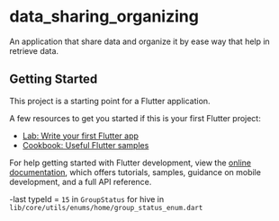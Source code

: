 # data_sharing_organizing

An application that share data and organize it by ease way that help in retrieve data.

## Getting Started

This project is a starting point for a Flutter application.

A few resources to get you started if this is your first Flutter project:

- [Lab: Write your first Flutter app](https://docs.flutter.dev/get-started/codelab)
- [Cookbook: Useful Flutter samples](https://docs.flutter.dev/cookbook)

For help getting started with Flutter development, view the
[online documentation](https://docs.flutter.dev/), which offers tutorials,
samples, guidance on mobile development, and a full API reference.

-last typeId = `15` in `GroupStatus` for hive in `lib/core/utils/enums/home/group_status_enum.dart`